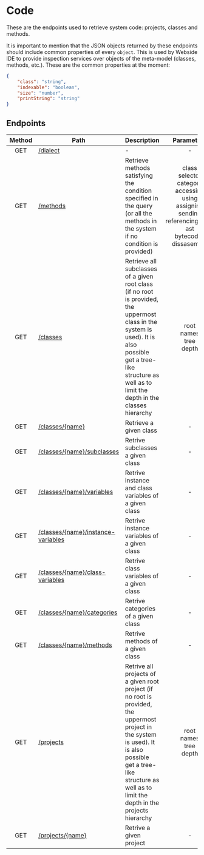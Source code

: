 # Code
These are the endpoints used to retrieve system code: projects, classes and methods.

It is important to mention that the JSON objects returned by these endpoints should include common properties of every `object`. This is used by Webside IDE to provide inspection services over objects of the meta-model (classes, methods, etc.).
These are the common properties at the moment:

```json
{
    "class": "string",
    "indexable": "boolean",
    "size": "number",
    "printString": "string"
}
```
## Endpoints

| Method | Path | Description | Parameters | Payload |
| :--: | -- | -- | :--: | -- |
| GET | [/dialect](dialect/get.md) | - | - | - |
| GET | [/methods](methods/get.md) | Retrieve methods satisfying the condition specified in the query (or all the methods in the system if no condition is provided) | class<br />selector<br />category<br />accessing<br />using<br />assigning<br />sending<br />referencingClass<br />ast<br />bytecodes<br />dissasembly | | - |
| GET | [/classes](classes/get.md) | Retrieve all subclasses of a given root class (if no root is provided, the uppermost class in the system is used). It is also possible get a tree-like structure as well as to limit the depth in the classes hierarchy | root<br />names<br />tree<br />depth | - |
| GET | [/classes/{name}](classes/name/get.md) | Retrieve a given class | - | - |
| GET | [/classes/{name}/subclasses](classes/name/subclasses/get.md) | Retrive subclasses a given class | - | - |
| GET | [/classes/{name}/variables](classes/name/variables/get.md) | Retrive instance and class variables of a given class | - | - |
| GET | [/classes/{name}/instance-variables](classes/name/instance-variables/get.md) | Retrive instance variables of a given class | - | - |
| GET | [/classes/{name}/class-variables](classes/name/class-variables/get.md) | Retrive class variables of a given class | - | - |
| GET | [/classes/{name}/categories](classes/name/categories/get.md) | Retrive categories of a given class | - | - |
| GET | [/classes/{name}/methods](classes/name/methods/get.md) | Retrive methods of a given class | - | - |
| GET | [/projects](projects/get.md) | Retrive all projects of a given root project (if no root is provided, the uppermost project in the system is used). It is also possible get a tree-like structure as well as to limit the depth in the projects hierarchy | root<br />names<br />tree<br />depth | - |
| GET | [/projects/{name}](projects/name/get.md) | Retrive a given project | - | - |